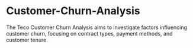 # Customer-Churn-Analysis
The Teco Customer Churn Analysis aims to investigate factors influencing customer churn, focusing on contract types, payment methods, and customer tenure.
